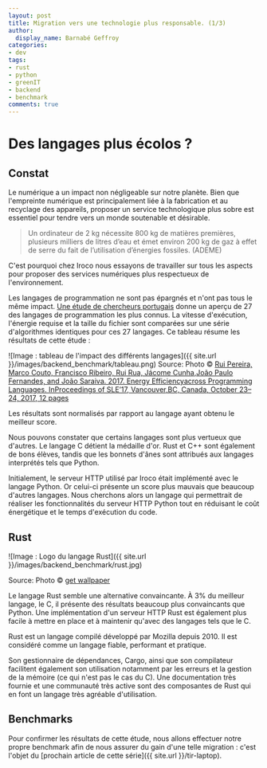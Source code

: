 ```yaml
---
layout: post
title: Migration vers une technologie plus responsable. (1/3)
author:
  display_name: Barnabé Geffroy
categories:
- dev
tags:
- rust
- python
- greenIT
- backend
- benchmark
comments: true
---
```



# Des langages plus écolos ?

## Constat

Le numérique a un impact non négligeable sur notre planète. Bien que l'empreinte numérique est principalement liée à la fabrication et au recyclage des appareils, proposer un service technologique plus sobre est essentiel pour tendre vers un monde soutenable et désirable.

> Un ordinateur de 2 kg nécessite 800 kg de matières premières, plusieurs milliers de litres d’eau et émet environ 200 kg de gaz à effet de serre du fait de l’utilisation d’énergies fossiles. (ADEME)

C'est pourquoi chez Iroco nous essayons de travailler sur tous les aspects pour proposer des services numériques plus respectueux de l'environnement.


Les langages de programmation ne sont pas épargnés et n'ont pas tous le même impact. [Une étude de chercheurs portugais](https://sites.google.com/view/energy-efficiency-languages) donne un aperçu de 27 des langages de programmation les plus connus. La vitesse d'exécution, l'énergie requise et la taille du fichier sont comparées sur une série d'algorithmes identiques pour ces 27 langages. Ce tableau résume les résultats de cette étude :

![Image : tableau de l'impact des différents langages]({{ site.url }}/images/backend_benchmark/tableau.png)
Source: Photo © [Rui Pereira, Marco Couto, Francisco Ribeiro, Rui Rua, Jácome Cunha,João Paulo Fernandes, and João Saraiva. 2017. Energy Efficiencyacross Programming Languages. InProceedings of SLE’17, Vancouver,BC, Canada, October 23–24, 2017, 12 pages](https://dl.acm.org/doi/10.1145/3136014.3136031)

Les résultats sont normalisés par rapport au langage ayant obtenu le meilleur score.

Nous pouvons constater que certains langages sont plus vertueux que d'autres. Le langage C détient la médaille d'or. Rust et C++ sont également de bons élèves, tandis que les bonnets d'ânes sont attribués aux langages interprétés tels que Python.

Initialement, le serveur HTTP utilisé par Iroco était implémenté avec le langage Python. Or celui-ci présente un score plus mauvais que beaucoup d'autres langages. Nous cherchons alors un langage qui permettrait de réaliser les fonctionnalités du serveur HTTP Python tout en réduisant le coût énergétique et le temps d'exécution du code.

## Rust

![Image : Logo du langage Rust]({{ site.url }}/images/backend_benchmark/rust.jpg)

Source: Photo © [get wallpaper](https://getwallpapers.com)

Le langage Rust semble une alternative convaincante. À 3% du meilleur langage, le C, il présente des résultats beaucoup plus convaincants que Python. Une implémentation d'un serveur HTTP Rust est également plus facile à mettre en place et à maintenir qu'avec des langages tels que le C.

Rust est un langage compilé développé par Mozilla depuis 2010. Il est considéré comme un langage fiable, performant et pratique.

Son gestionnaire de dépendances, Cargo, ainsi que son compilateur facilitent également son utilisation notamment par les erreurs et la gestion de la mémoire (ce qui n'est pas le cas du C). Une documentation très fournie et une communauté très active sont des composantes de Rust qui en font un langage très agréable d'utilisation.

## Benchmarks

Pour confirmer les résultats de cette étude, nous allons effectuer notre propre benchmark afin de nous assurer du gain d'une telle migration : c'est l'objet du [prochain article de cette série]({{ site.url }}/tir-laptop).
